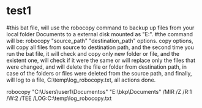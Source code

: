 # test1
#this bat file, will use the robocopy command to backup up files from your local folder Documents to a external disk mounted as "E:\".
#the command will be: robocopy "source_path" "destination_path" options. copy options, will copy all files from source to destination path, and the second time you run the bat file, it will check and copy only new folder or file, and the existent one, will check if it were the same or will replace only the files that were changed, and will delete the file or folder from destination path, in case of the folders or files were deleted from the source path, and finally, will log to a file, C:\temp\log_robocopy.txt, all actions done.

robocopy "C:\Users\user1\Documentos" "E:\bkp\Documents" /MIR /Z /R:1 /W:2 /TEE /LOG:C:\temp\log_robocopy.txt
